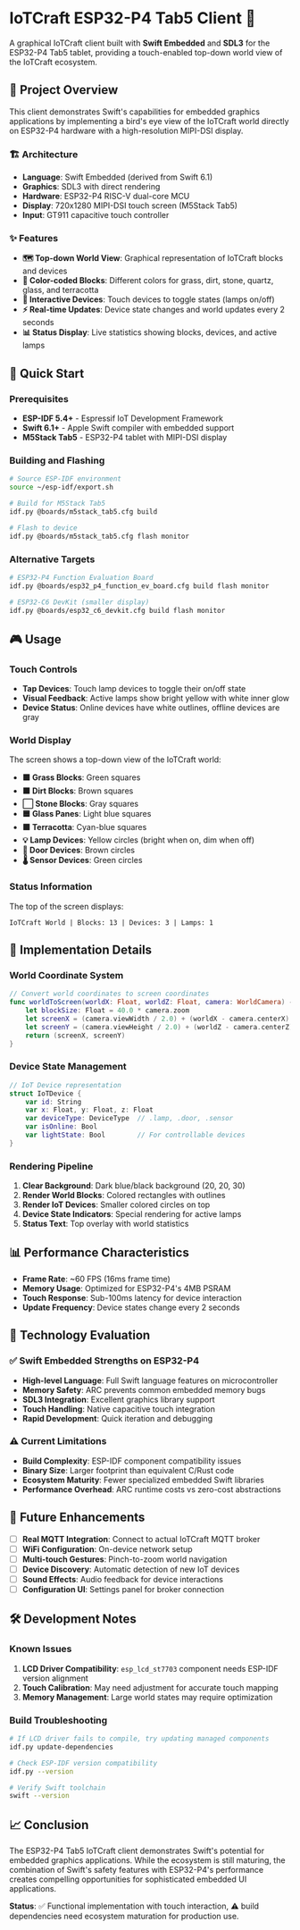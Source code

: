 # IoTCraft ESP32-P4 Tab5 Client 📱

A graphical IoTCraft client built with **Swift Embedded** and **SDL3** for the ESP32-P4 Tab5 tablet, providing a touch-enabled top-down world view of the IoTCraft ecosystem.

## 🎯 Project Overview

This client demonstrates Swift's capabilities for embedded graphics applications by implementing a bird's eye view of the IoTCraft world directly on ESP32-P4 hardware with a high-resolution MIPI-DSI display.

### 🏗️ Architecture

- **Language**: Swift Embedded (derived from Swift 6.1)
- **Graphics**: SDL3 with direct rendering
- **Hardware**: ESP32-P4 RISC-V dual-core MCU
- **Display**: 720x1280 MIPI-DSI touch screen (M5Stack Tab5)
- **Input**: GT911 capacitive touch controller

### ✨ Features

- **🗺️ Top-down World View**: Graphical representation of IoTCraft blocks and devices
- **🎨 Color-coded Blocks**: Different colors for grass, dirt, stone, quartz, glass, and terracotta
- **📱 Interactive Devices**: Touch devices to toggle states (lamps on/off)
- **⚡ Real-time Updates**: Device state changes and world updates every 2 seconds
- **📊 Status Display**: Live statistics showing blocks, devices, and active lamps

## 🚀 Quick Start

### Prerequisites

- **ESP-IDF 5.4+** - Espressif IoT Development Framework
- **Swift 6.1+** - Apple Swift compiler with embedded support
- **M5Stack Tab5** - ESP32-P4 tablet with MIPI-DSI display

### Building and Flashing

```bash
# Source ESP-IDF environment
source ~/esp-idf/export.sh

# Build for M5Stack Tab5
idf.py @boards/m5stack_tab5.cfg build

# Flash to device
idf.py @boards/m5stack_tab5.cfg flash monitor
```

### Alternative Targets

```bash
# ESP32-P4 Function Evaluation Board
idf.py @boards/esp32_p4_function_ev_board.cfg build flash monitor

# ESP32-C6 DevKit (smaller display)
idf.py @boards/esp32_c6_devkit.cfg build flash monitor
```

## 🎮 Usage

### Touch Controls

- **Tap Devices**: Touch lamp devices to toggle their on/off state
- **Visual Feedback**: Active lamps show bright yellow with white inner glow
- **Device Status**: Online devices have white outlines, offline devices are gray

### World Display

The screen shows a top-down view of the IoTCraft world:

- **🟩 Grass Blocks**: Green squares
- **🟫 Dirt Blocks**: Brown squares  
- **⬜ Stone Blocks**: Gray squares
- **🟦 Glass Panes**: Light blue squares
- **🟪 Terracotta**: Cyan-blue squares
- **💡 Lamp Devices**: Yellow circles (bright when on, dim when off)
- **🚪 Door Devices**: Brown circles
- **🌡️ Sensor Devices**: Green circles

### Status Information

The top of the screen displays:
```
IoTCraft World | Blocks: 13 | Devices: 3 | Lamps: 1
```

## 🔧 Implementation Details

### World Coordinate System

```swift
// Convert world coordinates to screen coordinates
func worldToScreen(worldX: Float, worldZ: Float, camera: WorldCamera) -> (Float, Float) {
    let blockSize: Float = 40.0 * camera.zoom
    let screenX = (camera.viewWidth / 2.0) + (worldX - camera.centerX) * blockSize
    let screenY = (camera.viewHeight / 2.0) + (worldZ - camera.centerZ) * blockSize
    return (screenX, screenY)
}
```

### Device State Management

```swift
// IoT Device representation
struct IoTDevice {
    var id: String
    var x: Float, y: Float, z: Float
    var deviceType: DeviceType  // .lamp, .door, .sensor
    var isOnline: Bool
    var lightState: Bool        // For controllable devices
}
```

### Rendering Pipeline

1. **Clear Background**: Dark blue/black background (20, 20, 30)
2. **Render World Blocks**: Colored rectangles with outlines
3. **Render IoT Devices**: Smaller colored circles on top
4. **Device State Indicators**: Special rendering for active lamps
5. **Status Text**: Top overlay with world statistics

## 📊 Performance Characteristics

- **Frame Rate**: ~60 FPS (16ms frame time)
- **Memory Usage**: Optimized for ESP32-P4's 4MB PSRAM
- **Touch Response**: Sub-100ms latency for device interaction
- **Update Frequency**: Device states change every 2 seconds

## 🎯 Technology Evaluation

### ✅ Swift Embedded Strengths on ESP32-P4

- **High-level Language**: Full Swift language features on microcontroller
- **Memory Safety**: ARC prevents common embedded memory bugs
- **SDL3 Integration**: Excellent graphics library support
- **Touch Handling**: Native capacitive touch integration
- **Rapid Development**: Quick iteration and debugging

### ⚠️ Current Limitations

- **Build Complexity**: ESP-IDF component compatibility issues
- **Binary Size**: Larger footprint than equivalent C/Rust code
- **Ecosystem Maturity**: Fewer specialized embedded Swift libraries
- **Performance Overhead**: ARC runtime costs vs zero-cost abstractions

## 🔮 Future Enhancements

- [ ] **Real MQTT Integration**: Connect to actual IoTCraft MQTT broker
- [ ] **WiFi Configuration**: On-device network setup
- [ ] **Multi-touch Gestures**: Pinch-to-zoom world navigation  
- [ ] **Device Discovery**: Automatic detection of new IoT devices
- [ ] **Sound Effects**: Audio feedback for device interactions
- [ ] **Configuration UI**: Settings panel for broker connection

## 🛠️ Development Notes

### Known Issues

1. **LCD Driver Compatibility**: `esp_lcd_st7703` component needs ESP-IDF version alignment
2. **Touch Calibration**: May need adjustment for accurate touch mapping
3. **Memory Management**: Large world states may require optimization

### Build Troubleshooting

```bash
# If LCD driver fails to compile, try updating managed components
idf.py update-dependencies

# Check ESP-IDF version compatibility
idf.py --version

# Verify Swift toolchain
swift --version
```

## 📈 Conclusion

The ESP32-P4 Tab5 IoTCraft client demonstrates Swift's potential for embedded graphics applications. While the ecosystem is still maturing, the combination of Swift's safety features with ESP32-P4's performance creates compelling opportunities for sophisticated embedded UI applications.

**Status**: ✅ Functional implementation with touch interaction, ⚠️ build dependencies need ecosystem maturation for production use.
